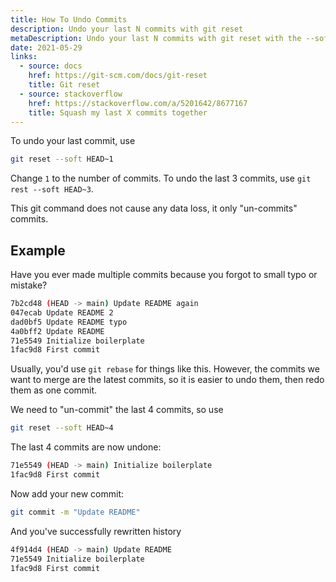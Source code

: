 ```yaml
---
title: How To Undo Commits
description: Undo your last N commits with git reset
metaDescription: Undo your last N commits with git reset with the --soft option. Revert your last few commits if you make a mistake.
date: 2021-05-29
links:
  - source: docs
    href: https://git-scm.com/docs/git-reset
    title: Git reset
  - source: stackoverflow
    href: https://stackoverflow.com/a/5201642/8677167
    title: Squash my last X commits together
---
```


To undo your last commit, use

```bash
git reset --soft HEAD~1
```

Change `1` to the number of commits. To undo the last 3 commits, use `git rest --soft HEAD~3`.

This git command does not cause any data loss, it only "un-commits" commits.

## Example

Have you ever made multiple commits because you forgot to small typo or mistake?

```bash {% title="git log --oneline" %}
7b2cd48 (HEAD -> main) Update README again
047ecab Update README 2
dad0bf5 Update README typo
4a0bff2 Update README
71e5549 Initialize boilerplate
1fac9d8 First commit
```

Usually, you'd use `git rebase` for things like this. However, the commits we want to merge are the latest commits, so it is easier to undo them, then redo them as one commit.

We need to "un-commit" the last 4 commits, so use


```bash
git reset --soft HEAD~4
```

The last 4 commits are now undone:

```bash {% title="git log --oneline" %}
71e5549 (HEAD -> main) Initialize boilerplate
1fac9d8 First commit
```

Now add your new commit:

```bash
git commit -m "Update README"
```

And you've successfully rewritten history

```bash {% title="git log --oneline" %}
4f914d4 (HEAD -> main) Update README
71e5549 Initialize boilerplate
1fac9d8 First commit
```